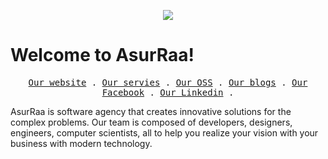 <p align="center">
    <div align="center">
  <img src="https://assets.website-files.com/5e51b3b0337309d672efd94c/5e51cc5933d368febc351897_footer-img.svg">
</div>
<h1>Welcome to AsurRaa!</h1>
<p align="center">
  <samp>
    <a href="https://asurraa.com">Our website</a> .
    <a href="https://asurraa.com/services">Our servies</a> .
    <a href="https://asurraa.dev">Our OSS</a> .
    <a href="https://asurraa.com/blogs">Our blogs</a> .
    <a href="https://facebook.com/asurraa">Our Facebook</a> .
    <a href="https://www.linkedin.com/company/asurraa">Our Linkedin</a> .
  </samp>
</p>
<p>
AsurRaa is software agency that creates innovative solutions for the complex problems. Our team is composed of developers, designers, engineers, computer scientists, all to help you realize your vision with your business with modern technology.
</p>
</p>

